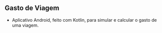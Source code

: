 ## Gasto de Viagem

- Aplicativo Android, feito com Kotlin, para simular e calcular o gasto de uma viagem.